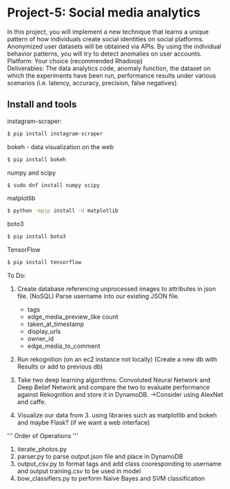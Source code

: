

# Project-5:  Social media analytics

In this project, you will implement a new technique that learns a unique pattern of how individuals create social identities on social platforms. Anonymized user datasets will be obtained via APIs. By using the individual behavior patterns, you will try to detect anomalies on user accounts.  
    Platform: Your choice (recommended Rhadoop)  
    Deliverables:  The data analytics code,  anomaly function, the dataset on which the experiments have been run, performance results under various scenarios (i.e. latency, accuracy, precision, false negatives).  


Install and tools
-------
instagram-scraper:
```bash
$ pip install instagram-scraper
``` 
bokeh - data visualization on the web 
```bash 
$ pip install bokeh
```
numpy and scipy
```bash
$ sudo dnf install numpy scipy
```
matplotlib
``` bash
$ python -mpip install -U matplotlib
```
boto3
```bash
$ pip install boto3
```
TensorFlow 
```bash 
$ pip install tensorflow 
```


To Do:
1. Create database referencing unprocessed images to attributes in json file. (NoSQL) Parse username into our existing JSON file.
    - tags
    - edge_media_preview_like count
    - taken_at_timestamp
    - display_urls
    - owner_id
    - edge_media_to_comment

2. Run rekognition (on an ec2 instance not locally) (Create a new db with Results or add to previous db) 

3. Take two deep learning algorithms: Convoluted Neural Network and Deep Belief Network and compare the two to evaluate performance against Rekognition and store it in DynamoDB.
->Consider using AlexNet and caffe. 

4. Visualize our data from 3. using libraries such as matplotlib and bokeh and maybe Flask? (if we want a web interface)

'''
Order of Operations
'''
1. iterate_photos.py
2. parser.py to parse output.json file and place in DynamoDB
3. output_csv.py to format tags and add class cooresponding to username and output training.csv to be used in model
4. bow_classifiers.py to perform Naive Bayes and SVM classification
